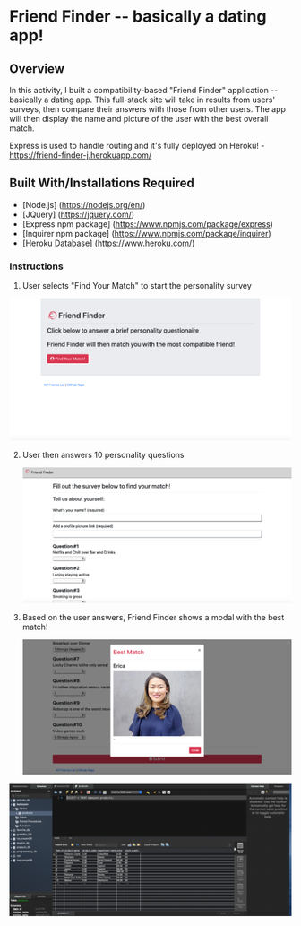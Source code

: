 # Friend Finder -- basically a dating app!

## Overview
In this activity, I built a compatibility-based "Friend Finder" application -- basically a dating app. This full-stack site will take in results from users' surveys, then compare their answers with those from other users. The app will then display the name and picture of the user with the best overall match.

Express is used to handle routing and it's fully deployed on Heroku! - https://friend-finder-j.herokuapp.com/

## Built With/Installations Required

* [Node.js] (https://nodejs.org/en/)
* [JQuery] (https://jquery.com/)
* [Express npm package] (https://www.npmjs.com/package/express)
* [Inquirer npm package] (https://www.npmjs.com/package/inquirer)
* [Heroku Database] (https://www.heroku.com/)

### Instructions

1. User selects "Find Your Match" to start the personality survey

![Execute](https://github.com/jordanservos/FriendFinder/blob/master/images/FF1.png)


2. User then answers 10 personality questions 

    ![Next](https://github.com/jordanservos/FriendFinder/blob/master/images/FF2.png)


3. Based on the user answers, Friend Finder shows a modal with the best match!
    
    ![Next](https://github.com/jordanservos/FriendFinder/blob/master/images/FF3.png)
    


![Next](https://github.com/jordanservos/Bamazon/blob/master/pics/Screen%20Shot%202020-03-04%20at%204.17.42%20PM.png)

